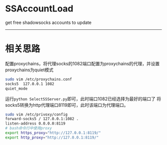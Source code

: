 # SSAccountLoad
get free shadowsocks accounts to update

---
# 相关思路

配置proxychains，将代理socks的1082端口配置为proxychains的代理，并设置proxychains为quiet模式
```bash
sudo vim /etc/proxychains.conf
socks5  127.0.0.1 1082
quiet_mode
```
运行```python SelectSSServer.py```即可，此时端口1082已经选择为最好的端口了
将socks5转换为http代理端口8119即可，此时该端口为代理端口。
```bash
sudo vim /etc/privoxy/config
forward-socks5 / 127.0.0.1:1082 .
listen-address 0.0.0.0:8119
# bash命令行中使用proxy
export https_proxy="http://127.0.0.1:8119/"
export http_proxy="http://127.0.0.1:8119/"
```
